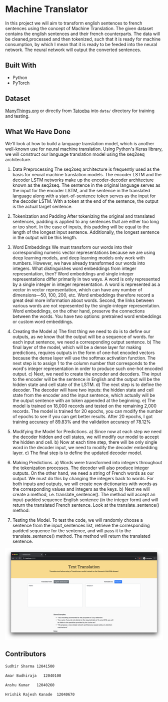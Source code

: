 # Machine Translator
In this project we will aim to transform english sentences to french sentences using the concept of Machine Translation. The given dataset contains the english sentences and their french counterparts.  The data will be cleaned,processed and then tokenized, such that it is ready for machine consumption, by which I mean that it is ready to be feeded into the neural network. The neural network will output the converted sentences.




## Built With

- Python
- PyTorch

## Dataset

[ManyThings.org](http://www.manythings.org/anki/) or directly from [Tatoeba](https://tatoeba.org/eng) into `data/` directory for training and testing.

## What We Have Done

We'll look at how to build a language translation model, which is another well-known use for neural machine translation. Using Python's Keras library, we will construct our language translation model using the seq2seq architecture.

1) Data Preprocessing
The seq2seq architecture is frequently used as the basis for neural machine translation models. The encoder LSTM and the decoder LSTM networks make up the encoder-decoder architecture known as the seq2seq. The sentence in the original language serves as the input for the encoder LSTM, and the sentence in the translated language along with a start-of-sentence token serves as the input for the decoder LSTM. With a token at the end of the sentence, the output is the actual target sentence.

2) Tokenization and Padding
After tokenizing the original and translated sentences, padding is applied to any sentences that are either too long or too short. In the case of inputs, this padding will be equal to the length of the longest input sentence. Additionally, the longest sentence in the output will be this length.
3) Word Embeddings
We must transform our words into their corresponding numeric vector representations because we are using deep learning models, and deep learning models only work with numbers. However, we have already transformed our words into integers. What distinguishes word embeddings from integer representation, then?
Word embeddings and single integer representations differ primarily in two ways. A word is only represented by a single integer in integer representation. A word is represented as a vector in vector representation, which can have any number of dimensions—50, 100, 200, etc. Word embeddings therefore record a great deal more information about words. Second, the links between various words are not represented by the single-integer representation. Word embeddings, on the other hand, preserve the connections between the words. You have two options: pretrained word embeddings or custom word embeddings.
4) Creating the Model
 a) The first thing we need to do is to define our outputs, as we know that the output will be a sequence of words. 
 for each input sentence, we need a corresponding output sentence. 
 b) The final layer of the model, which will be a dense layer for making predictions, requires outputs in the form of one-hot encoded vectors because the dense layer will use the softmax activation function. The next step is to assign 1 to the column number that corresponds to the word's integer representation in order to produce such one-hot encoded output.
 c) Next, we need to create the encoder and decoders. The input to the encoder will be the sentence in English and the output will be the hidden state and cell state of the LSTM.
 d) The next step is to define the decoder. The decoder will have two inputs: the hidden state and cell state from the encoder and the input sentence, which actually will be the output sentence with an <sos> token appended at the beginning.
 e) The model is trained on 18,000 records and tested on the remaining 2,000 records. The model is trained for 20 epochs, you can modify the number of epochs to see if you can get better results. After 20 epochs, I got training accuracy of 89.83% and the validation accuracy of 78.12% 
 5) Modifying the Model for Predictions.
 a) Since now at each step we need the decoder hidden and cell states, we will modify our model to accept the hidden and cell.
 b) Now at each time step, there will be only single word in the decoder input, we need to modify the decoder embedding layer.
 c) The final step is to define the updated decoder model.
 6) Making Predictions.
  a) Words were transformed into integers throughout the tokenization processes. The decoder will also produce integer outputs. On the other hand, we need a string of French words as our output. We must do this by changing the integers back to words. For both inputs and outputs, we will create new dictionaries with words as the corresponding values and integers as the keys.
  b) Next we will create a method, i.e. translate_sentence(). The method will accept an input-padded sequence English sentence (in the integer form) and will return the translated French sentence. Look at the translate_sentence() method:
  7) Testing the Model.
  To test the code, we will randomly choose a sentence from the input_sentences list, retrieve the corresponding padded sequence for the sentence, and will pass it to the translate_sentence() method. The method will return the translated sentence.
 
 ![ksdjbf](https://github.com/EKarton/English-French-Translator/blob/master/Webapp/docs/Homepage.png)
 

## Contributors

```
Sudhir Sharma 12041500
```
```
Amar Budhiraja   12040100
```
```
Anshu Kumar   12040260
```
```
Hrishik Rajesh Kanade  12040670
```

